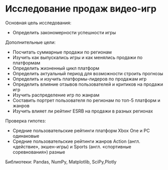 # Исследование продаж видео-игр

Основная цель исследования:

* Определить закономерности успешности игры

Дополнительные цели:

* Посчитать суммарные продажи по регионам
* Изучить как выпускались игры и как менялись продажи по платформам
* Определить жизненный цикл платформ
* Определить актуальный период для возможности строить прогнозы
* Определить и изучить платформы-лидеров по продажам игр
* Определить влияние отзывов пользователей и критиков на продажи игр
* Изучить распределение игр по жанрам
* Составить портрет пользователя по регионам по топ-5 платформ и жанров
* Изучить влияет ли рейтинг ESRB на продажи в разных регионах

Проверка гипотез:

* Средние пользовательские рейтинги платформ Xbox One и PC одинаковые
* Средние пользовательские рейтинги жанров Action (англ. «действие», экшен-игры) и Sports (англ. «спортивные соревнования») разные

Библиотеки:
Pandas, NumPy, Matplotlib, SciPy,Plotly

